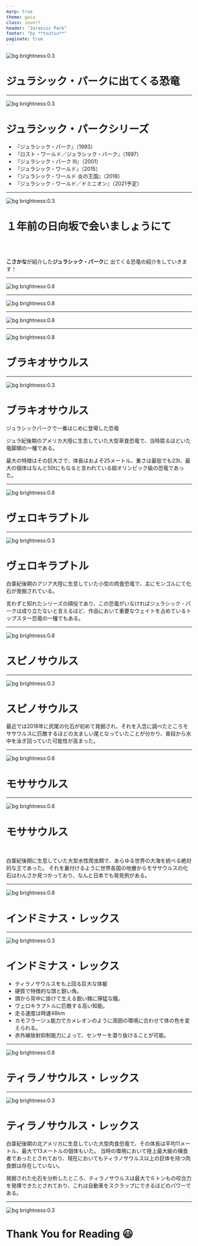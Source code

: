 ```yaml
---
marp: true
theme: gaia
class: invert
header: "Jurassic Park"
footer: "by **tsutsu**"
paginate: true
---
```


<!--
_class: lead invert
-->

![bg brightness:0.3](images/000.jpg)

# **ジュラシック・パーク**に出てくる**恐竜**

---

![bg brightness:0.3](images/001.jpg)

# **ジュラシック・パーク**シリーズ

- 『ジュラシック・パーク』（1993）
- 『ロスト・ワールド／ジュラシック・パーク』（1997）
- 『ジュラシック・パーク III』（2001）
- 『ジュラシック・ワールド』（2015）
- 『ジュラシック・ワールド 炎の王国』（2018）
- 『ジュラシック・ワールド／ドミニオン』（2021予定）

---

![bg brightness:0.3](images/002.png)

# １年前の**日向坂で会いましょう**にて

<br/><br/>

**こさかな**が紹介した**ジュラシック・パーク**に
出てくる恐竜の紹介をしていきます！

---

![bg brightness:0.8](images/003.png)

---

![bg brightness:0.8](images/004.png)

---

![bg brightness:0.8](images/005.png)

---

![bg brightness:0.8](images/006.jpg)

# **ブラキオサウルス**

---

![bg brightness:0.3](images/006.jpg)

# **ブラキオサウルス**

ジュラシックパークで一番はじめに登場した恐竜

ジュラ紀後期のアメリカ大陸に生息していた大型草食恐竜で、当時腐るほどいた竜脚類の一種である。

最大の特徴はその巨大さで、体長はおよそ25メートル、重さは最低でも23t、最大の個体はなんと50tにもなると言われている超オリンピック級の恐竜であった。

---

![bg brightness:0.8](images/007.jpg)

# **ヴェロキラプトル**

---

![bg brightness:0.3](images/007.jpg)

# **ヴェロキラプトル**

白亜紀後期のアジア大陸に生息していた小型の肉食恐竜で、主にモンゴルにて化石が発掘されている。

言わずと知れたシリーズの顔役であり、この恐竜がいなければジュラシック・パークは成り立たないと言えるほど、作品において重要なウェイトを占めているトップスター恐竜の一種でもある。

---

![bg brightness:0.8](images/008.jpg)

# **スピノサウルス**

---

![bg brightness:0.3](images/009.jpg)

# **スピノサウルス**

最近では2018年に尻尾の化石が初めて発掘され、それを入念に調べたところモササウルスに匹敵するほどの太ましい尾となっていたことが分かり、普段から水中を泳ぎ回っていた可能性が高まった。

---

![bg brightness:0.8](images/010.jpg)

# **モササウルス**

---

![bg brightness:0.8](images/011.jpg)

# **モササウルス**

<br/>

白亜紀後期に生息していた大型水性爬虫類で、あらゆる世界の大海を統べる絶対的な王であった。
それを裏付けるように世界各国の地層からモササウルスの化石はわんさか見つかっており、なんと日本でも発見例がある。

---

![bg brightness:0.8](images/012.jpg)

# **インドミナス・レックス**

---

![bg brightness:0.3](images/012.jpg)

# **インドミナス・レックス**

- ティラノサウルスをも上回る巨大な体躯
- 硬質で特徴的な頭と鋭い角。
- 頭から背中に掛けて生える鋭い棘に獰猛な瞳。
- ヴェロキラプトルに匹敵する高い知能。
- 走る速度は時速48km
- カモフラージュ能力でカメレオンのように周囲の環境に合わせて体の色を変えられる。
- 赤外線放射抑制能力によって、センサーを潜り抜けることが可能。

---

![bg brightness:0.8](images/013.jpg)

# **ティラノサウルス・レックス**

---

![bg brightness:0.3](images/013.jpg)

# **ティラノサウルス・レックス**

白亜紀後期の北アメリカに生息していた大型肉食恐竜で、その体長は平均11メートル、最大で13メートルの個体もいた。 当時の環境において陸上最大級の捕食者であったとされており、現在においてもティラノサウルス以上の巨体を持つ肉食獣は存在していない。

発掘された化石を分析したところ、ティラノサウルスは最大で６トンもの咬合力を発揮できたとされており、これは自動車をスクラップにできるほどのパワーである。

---

<!--
_class: lead invert
-->

![bg brightness:0.3](images/014.jpg)

# Thank **You** for Reading :smiley:
